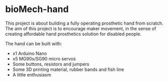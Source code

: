# bioMech-hand

This project is about building a fully operating prosthetic hand from scratch. The aim of this project is to encourage maker movement, in the sense of creating affordable hand prosthetics solution for disabled people. 

The hand can be built with:

- x1 Arduino Nano
- x5 MG90s/SG90 micro servos
- Some buttons, resistors and jumpers
- Some 3D printing material, rubber bands and fish line
- A little enthusiasm




